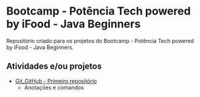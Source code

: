 # Bootcamp - Potência Tech powered by iFood - Java Beginners

Repositório criado para os projetos do Bootcamp - Potência Tech powered by iFood - Java Beginners.



## Atividades e/ou projetos
- [Git_GitHub - Primeiro repositório](https://github.com/calasso/bootcamp-java-beginners-dio/Git_GitHub-Primeiro_repositorio/)
  + Anotações e comandos